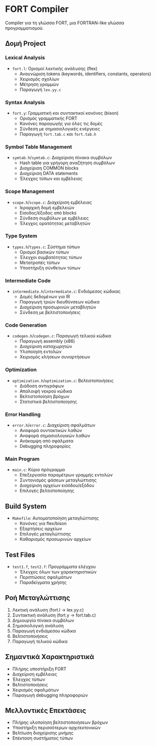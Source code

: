 # FORT Compiler

Compiler για τη γλώσσα FORT, μια FORTRAN-like γλώσσα προγραμματισμού.

## Δομή Project

### Lexical Analysis
- `fort.l`: Ορισμοί λεκτικής ανάλυσης (flex)
  - Αναγνώριση tokens (keywords, identifiers, constants, operators)
  - Χειρισμός σχολίων
  - Μέτρηση γραμμών
  - Παραγωγή `lex.yy.c`

### Syntax Analysis
- `fort.y`: Γραμματική και συντακτικοί κανόνες (bison)
  - Ορισμός γραμματικής FORT
  - Κανόνες παραγωγής για όλες τις δομές
  - Σύνδεση με σημασιολογικές ενέργειες
  - Παραγωγή `fort.tab.c` και `fort.tab.h`

### Symbol Table Management
- `symtab.h`/`symtab.c`: Διαχείριση πίνακα συμβόλων
  - Hash table για γρήγορη αναζήτηση συμβόλων
  - Διαχείριση COMMON blocks
  - Διαχείριση DATA statements
  - Έλεγχος τύπων και εμβέλειας

### Scope Management
- `scope.h`/`scope.c`: Διαχείριση εμβέλειας
  - Ιεραρχική δομή εμβελειών
  - Είσοδος/έξοδος από blocks
  - Σύνδεση συμβόλων με εμβέλειες
  - Έλεγχος ορατότητας μεταβλητών

### Type System
- `types.h`/`types.c`: Σύστημα τύπων
  - Ορισμοί βασικών τύπων
  - Έλεγχοι συμβατότητας τύπων
  - Μετατροπές τύπων
  - Υποστήριξη σύνθετων τύπων

### Intermediate Code
- `intermediate.h`/`intermediate.c`: Ενδιάμεσος κώδικας
  - Δομές δεδομένων για IR
  - Παραγωγή τριών διευθύνσεων κώδικα
  - Διαχείριση προσωρινών μεταβλητών
  - Σύνδεση με βελτιστοποιήσεις

### Code Generation
- `codegen.h`/`codegen.c`: Παραγωγή τελικού κώδικα
  - Παραγωγή assembly (x86)
  - Διαχείριση καταχωρητών
  - Υλοποίηση εντολών
  - Χειρισμός κλήσεων συναρτήσεων

### Optimization
- `optimization.h`/`optimization.c`: Βελτιστοποιήσεις
  - Διάδοση αντιγράφων
  - Απαλοιφή νεκρού κώδικα
  - Βελτιστοποίηση βρόχων
  - Στατιστικά βελτιστοποίησης

### Error Handling
- `error.h`/`error.c`: Διαχείριση σφαλμάτων
  - Αναφορά συντακτικών λαθών
  - Αναφορά σημασιολογικών λαθών
  - Ανάκαμψη από σφάλματα
  - Debugging πληροφορίες

### Main Program
- `main.c`: Κύριο πρόγραμμα
  - Επεξεργασία παραμέτρων γραμμής εντολών
  - Συντονισμός φάσεων μεταγλώττισης
  - Διαχείριση αρχείων εισόδου/εξόδου
  - Επιλογές βελτιστοποίησης

## Build System
- `Makefile`: Αυτοματοποίηση μεταγλώττισης
  - Κανόνες για flex/bison
  - Εξαρτήσεις αρχείων
  - Επιλογές μεταγλώττισης
  - Καθαρισμός προσωρινών αρχείων

## Test Files
- `test1.f`, `test2.f`: Προγράμματα ελέγχου
  - Έλεγχος όλων των χαρακτηριστικών
  - Περιπτώσεις σφαλμάτων
  - Παραδείγματα χρήσης

## Ροή Μεταγλώττισης
1. Λεκτική ανάλυση (fort.l → lex.yy.c)
2. Συντακτική ανάλυση (fort.y → fort.tab.c)
3. Δημιουργία πίνακα συμβόλων
4. Σημασιολογική ανάλυση
5. Παραγωγή ενδιάμεσου κώδικα
6. Βελτιστοποιήσεις
7. Παραγωγή τελικού κώδικα

## Σημαντικά Χαρακτηριστικά
- Πλήρης υποστήριξη FORT
- Διαχείριση εμβέλειας
- Έλεγχος τύπων
- Βελτιστοποιήσεις
- Χειρισμός σφαλμάτων
- Παραγωγή debugging πληροφοριών

## Μελλοντικές Επεκτάσεις
- Πλήρης υλοποίηση βελτιστοποιήσεων βρόχων
- Υποστήριξη περισσότερων αρχιτεκτονικών
- Βελτίωση διαχείρισης μνήμης
- Επέκταση συστήματος τύπων 